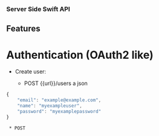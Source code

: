 ### Server Side Swift API 

## Features

# Authentication (OAuth2 like)
 - Create user: 
     
     * POST {{url}}/users a json  

```javascript
{
    "email": "example@example.com",
    "name": "myexampleuser",
    "password": "myexamplepassword"
}
```
     * POST
